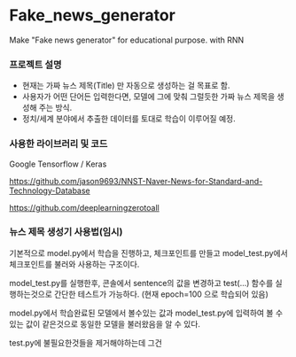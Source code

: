 # Fake_news_generator
Make "Fake news generator" for educational purpose. with RNN

### 프로젝트 설명

- 현재는 가짜 뉴스 제목(Title) 만 자동으로 생성하는 걸 목표로 함.
- 사용자가 어떤 단어든 입력한다면, 모델에 그에 맞춰 그럴듯한 가짜 뉴스 제목을 생성해 주는 방식.
- 정치/세계 분야에서 추출한 데이터를 토대로 학습이 이루어질 예정.


### 사용한 라이브러리 및 코드

Google Tensorflow / Keras

https://github.com/jason9693/NNST-Naver-News-for-Standard-and-Technology-Database

https://github.com/deeplearningzerotoall


### 뉴스 제목 생성기 사용법(임시)

기본적으로 model.py에서 학습을 진행하고, 체크포인트를 만들고
model_test.py에서 체크포인트를 불러와 사용하는 구조이다.

model_test.py를 실행한후, 콘솔에서 sentence의 값을 변경하고 test(...) 함수를 실행하는것으로 간단한 테스트가 가능하다.
(현재 epoch=100 으로 학습되어 있음)

model.py에서 학습완료된 모델에서 볼수있는 값과 model_test.py에 입력하여 볼 수 있는 값이 같은것으로 동일한 모델을 불러왔음을 알 수 있다.

test.py에 불필요한것들을 제거해야하는데 그건 
